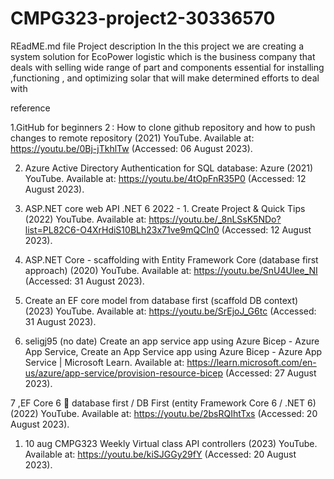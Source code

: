 ﻿# CMPG323-project2-30336570


REadME.md file
Project description 
In the this project we are creating a system solution for EcoPower logistic which is the business company that deals with selling wide range of part and components essential for installing ,functioning , and optimizing solar  that will make determined efforts to deal with










reference 

1.GitHub for beginners 2 : How to clone github repository and how to push changes to remote repository (2021) YouTube. Available at: https://youtu.be/0Bj-jTkhlTw (Accessed: 06 August 2023). 

2. Azure Active Directory Authentication for SQL database: Azure (2021) YouTube. Available at: https://youtu.be/4tOpFnR35P0 (Accessed: 12 August 2023). 

3. ASP.NET core web API .NET 6 2022 - 1. Create Project & Quick Tips (2022) YouTube. Available at: https://youtu.be/_8nLSsK5NDo?list=PL82C6-O4XrHdiS10BLh23x71ve9mQCln0 (Accessed: 12 August 2023).
4. ASP.NET Core - scaffolding with Entity Framework Core (database first approach) (2020) YouTube. Available at: https://youtu.be/SnU4Ulee_NI (Accessed: 31 August 2023).
5. Create an EF core model from database first (scaffold DB context) (2023) YouTube. Available at: https://youtu.be/SrEjoJ_G6tc (Accessed: 31 August 2023).
6. seligj95 (no date) Create an app service app using Azure Bicep - Azure App Service, Create an App Service app using Azure Bicep - Azure App Service | Microsoft Learn. Available at: https://learn.microsoft.com/en-us/azure/app-service/provision-resource-bicep (Accessed: 27 August 2023).

7 ,EF Core 6 🚀 database first / DB First (entity Framework Core 6 / .NET 6) (2022) YouTube. Available at: https://youtu.be/2bsRQIhtTxs (Accessed: 20 August 2023). 
1.  10 aug CMPG323 Weekly Virtual class API controllers (2023) YouTube. Available at: https://youtu.be/kiSJGGy29fY (Accessed: 20 August 2023). 

















